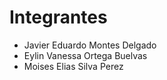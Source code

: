 # Integrantes
- Javier Eduardo Montes Delgado
- Eylin Vanessa Ortega Buelvas
- Moises Elias Silva Perez
